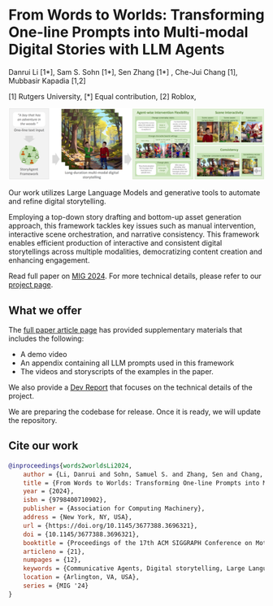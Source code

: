 # From Words to Worlds: Transforming One-line Prompts into Multi-modal Digital Stories with LLM Agents

Danrui Li [1*], Sam S. Sohn [1*], Sen Zhang [1*] , Che-Jui Chang [1], Mubbasir Kapadia [1,2]

[1] Rutgers University,
[*] Equal contribution,
[2] Roblox,

![Teaser](https://raw.githubusercontent.com/danruili/WordsToWorlds/refs/heads/website/static/images/teaser.png)

Our work utilizes Large Language Models and generative tools to automate and refine digital storytelling.

Employing a top-down story drafting and bottom-up asset generation approach, this framework tackles key issues such as manual intervention, interactive scene orchestration, and narrative consistency. This framework enables efficient production of interactive and consistent digital storytellings across multiple modalities, democratizing content creation and enhancing engagement.

Read full paper on [MIG 2024](https://dl.acm.org/doi/10.1145/3677388.3696321).
For more technical details, please refer to our [project page](https://danruili.github.io/wordstoworlds/).

## What we offer

The [full paper article page](https://dl.acm.org/doi/10.1145/3677388.3696321) has provided supplementary materials that includes the following:
- A demo video
- An appendix containing all LLM prompts used in this framework
- The videos and storyscripts of the examples in the paper.

We also provide a [Dev Report](https://github.com/danruili/WordsToWorlds/blob/main/doc/dev_report.md) that focuses on the technical details of the project. 

We are preparing the codebase for release. Once it is ready, we will update the repository.


## Cite our work
```bibtex
@inproceedings{words2worldsLi2024,
    author = {Li, Danrui and Sohn, Samuel S. and Zhang, Sen and Chang, Che-Jui and Kapadia, Mubbasir},
    title = {From Words to Worlds: Transforming One-line Prompts into Multi-modal Digital Stories with LLM Agents},
    year = {2024},
    isbn = {9798400710902},
    publisher = {Association for Computing Machinery},
    address = {New York, NY, USA},
    url = {https://doi.org/10.1145/3677388.3696321},
    doi = {10.1145/3677388.3696321},
    booktitle = {Proceedings of the 17th ACM SIGGRAPH Conference on Motion, Interaction, and Games},
    articleno = {21},
    numpages = {12},
    keywords = {Communicative Agents, Digital storytelling, Large Language Models},
    location = {Arlington, VA, USA},
    series = {MIG '24}
}

```